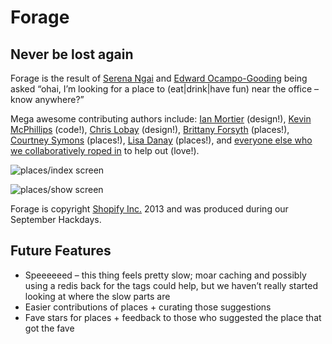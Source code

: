# Forage
## Never be lost again

Forage is the result of [Serena Ngai](https://github.com/serenangai) and [Edward Ocampo-Gooding](https://github.com/edward) being asked “ohai, I’m looking for a place to (eat|drink|have fun) near the office – know anywhere?”

Mega awesome contributing authors include: [Ian Mortier](https://github.com/healthcare) (design!), [Kevin McPhillips](https://github.com/kmcphillips) (code!), [Chris Lobay](https://github.com/christopherlobay) (design!), [Brittany Forsyth](https://github.com/BrittanyForsyth) (places!), [Courtney Symons](https://github.com/CourtneySymons) (places!), [Lisa Danay](https://github.com/BrittanyForsyth) (places!), and [everyone else who we collaboratively roped in](https://github.com/edward/forage/graphs/contributors) to help out (love!).

![places/index screen](https://f.cloud.github.com/assets/325/1183230/97d361f6-222b-11e3-84e7-a7d65f9d4ebe.png)

![places/show screen](https://f.cloud.github.com/assets/325/1183241/cdf9286a-222b-11e3-8c2f-76922b36b5c4.png)

Forage is copyright [Shopify Inc.](https://shopify.com) 2013 and was produced during our September Hackdays.

## Future Features

* Speeeeeed – this thing feels pretty slow; moar caching and possibly using a redis back for the tags could help, but we haven’t really started looking at where the slow parts are
* Easier contributions of places + curating those suggestions
* Fave stars for places + feedback to those who suggested the place that got the fave
